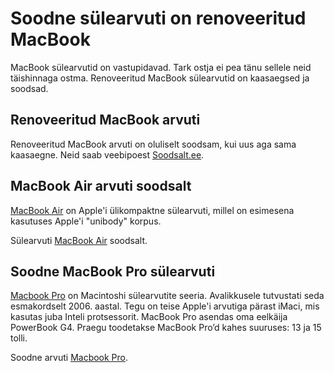 # Soodne sülearvuti on renoveeritud MacBook

MacBook sülearvutid on vastupidavad. Tark ostja ei pea tänu sellele neid täishinnaga ostma. Renoveeritud MacBook sülearvutid on kaasaegsed ja soodsad.

## Renoveeritud MacBook arvuti

Renoveeritud MacBook arvuti on oluliselt soodsam, kui uus aga sama kaasaegne. Neid saab veebipoest [Soodsalt.ee](https://arvuti.soodsalt.ee/).

## MacBook Air arvuti soodsalt

[MacBook Air](https://arvuti.soodsalt.ee/product-category/macbook-air/) on Apple'i ülikompaktne sülearvuti, millel on esimesena kasutuses Apple'i "unibody" korpus.

Sülearvuti [MacBook Air](https://arvuti.soodsalt.ee/product-category/macbook-air/) soodsalt.

## Soodne MacBook Pro sülearvuti

[Macbook Pro](https://arvuti.soodsalt.ee/product-category/macbook-pro/) on Macintoshi sülearvutite seeria. Avalikkusele tutvustati seda esmakordselt 2006. aastal. Tegu on teise Apple'i arvutiga pärast iMaci, mis kasutas juba Inteli protsessorit. MacBook Pro asendas oma eelkäija PowerBook G4. Praegu toodetakse MacBook Pro’d kahes suuruses: 13 ja 15 tolli.

Soodne arvuti [Macbook Pro](https://arvuti.soodsalt.ee/product-category/macbook-pro/).
